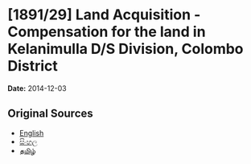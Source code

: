 # [1891/29] Land Acquisition - Compensation for the land in Kelanimulla D/S Division, Colombo District

**Date:** 2014-12-03

## Original Sources

- [English](https://documents.gov.lk/view/extra-gazettes/2014/12/1891-29_E.pdf)
- [සිංහල](https://documents.gov.lk/view/extra-gazettes/2014/12/1891-29_S.pdf)
- [தமிழ்](https://documents.gov.lk/view/extra-gazettes/2014/12/1891-29_T.pdf)
